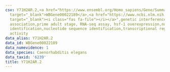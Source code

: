 ```yaml
---
csv: Y71H2AR.2,<a href="https://www.ensembl.org/Homo_sapiens/Gene/Summary?db=core;g=WBGene00022189"
  target="_blank">WBGene00022189</a>,<a href="https://www.ncbi.nlm.nih.gov/pubmed/30894454"
  target="_blank"><i class="fas fa-file"></i></a>",genetic interference,functional
  association,prime adult stage, RNA-seq assay, hsf-1 overexpression,nucleotide sequence
  identification,nucleotide sequence identification,transcriptional regulation,down-regulates
  activity
data_alias: Y71H2AR.2
data_id: WBGene00022189
data_numevidence: 1
data_species: Caenorhabditis elegans
data_taxid: '6239'
title: Y71H2AR.2
---
```

